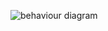 ![behaviour diagram](https://user-images.githubusercontent.com/70203719/143450985-06c71622-998c-456b-be11-0bd419adcd8c.png)


